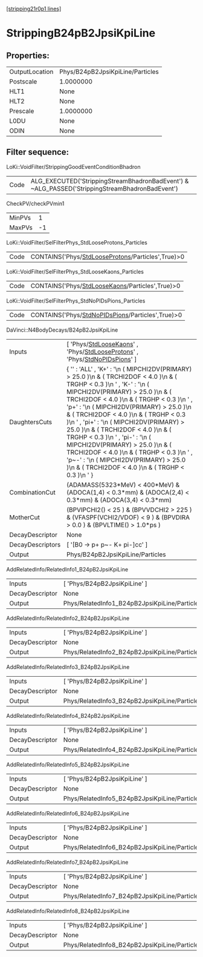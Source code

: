 [[stripping21r0p1 lines]](./stripping21r0p1-index)

# StrippingB24pB2JpsiKpiLine

## Properties:

|                |                                  |
|----------------|----------------------------------|
| OutputLocation | Phys/B24pB2JpsiKpiLine/Particles |
| Postscale      | 1.0000000                        |
| HLT1           | None                             |
| HLT2           | None                             |
| Prescale       | 1.0000000                        |
| L0DU           | None                             |
| ODIN           | None                             |

## Filter sequence:

LoKi::VoidFilter/StrippingGoodEventConditionBhadron

|      |                                                                                                |
|------|------------------------------------------------------------------------------------------------|
| Code | ALG_EXECUTED('StrippingStreamBhadronBadEvent') & ~ALG_PASSED('StrippingStreamBhadronBadEvent') |

CheckPV/checkPVmin1

|        |     |
|--------|-----|
| MinPVs | 1   |
| MaxPVs | -1  |

LoKi::VoidFilter/SelFilterPhys_StdLooseProtons_Particles

|      |                                                                                                         |
|------|---------------------------------------------------------------------------------------------------------|
| Code | CONTAINS('Phys/[StdLooseProtons](./stripping21r0p1-commonparticles-stdlooseprotons)/Particles',True)\>0 |

LoKi::VoidFilter/SelFilterPhys_StdLooseKaons_Particles

|      |                                                                                                     |
|------|-----------------------------------------------------------------------------------------------------|
| Code | CONTAINS('Phys/[StdLooseKaons](./stripping21r0p1-commonparticles-stdloosekaons)/Particles',True)\>0 |

LoKi::VoidFilter/SelFilterPhys_StdNoPIDsPions_Particles

|      |                                                                                                       |
|------|-------------------------------------------------------------------------------------------------------|
| Code | CONTAINS('Phys/[StdNoPIDsPions](./stripping21r0p1-commonparticles-stdnopidspions)/Particles',True)\>0 |

DaVinci::N4BodyDecays/B24pB2JpsiKpiLine

|                  |                                                                                                                                                                                                                                                                                                                                                                                                                                                                                                                                                                                                       |
|------------------|-------------------------------------------------------------------------------------------------------------------------------------------------------------------------------------------------------------------------------------------------------------------------------------------------------------------------------------------------------------------------------------------------------------------------------------------------------------------------------------------------------------------------------------------------------------------------------------------------------|
| Inputs           | [ 'Phys/[StdLooseKaons](./stripping21r0p1-commonparticles-stdloosekaons)' , 'Phys/[StdLooseProtons](./stripping21r0p1-commonparticles-stdlooseprotons)' , 'Phys/[StdNoPIDsPions](./stripping21r0p1-commonparticles-stdnopidspions)' ]                                                                                                                                                                                                                                                                                                                                                               |
| DaughtersCuts    | { '' : 'ALL' , 'K+' : '\n ( MIPCHI2DV(PRIMARY) \> 25.0 )\n & ( TRCHI2DOF \< 4.0 )\n & ( TRGHP \< 0.3 )\n ' , 'K-' : '\n ( MIPCHI2DV(PRIMARY) \> 25.0 )\n & ( TRCHI2DOF \< 4.0 )\n & ( TRGHP \< 0.3 )\n ' , 'p+' : '\n ( MIPCHI2DV(PRIMARY) \> 25.0 )\n & ( TRCHI2DOF \< 4.0 )\n & ( TRGHP \< 0.3 )\n ' , 'pi+' : '\n ( MIPCHI2DV(PRIMARY) \> 25.0 )\n & ( TRCHI2DOF \< 4.0 )\n & ( TRGHP \< 0.3 )\n ' , 'pi-' : '\n ( MIPCHI2DV(PRIMARY) \> 25.0 )\n & ( TRCHI2DOF \< 4.0 )\n & ( TRGHP \< 0.3 )\n ' , 'p~-' : '\n ( MIPCHI2DV(PRIMARY) \> 25.0 )\n & ( TRCHI2DOF \< 4.0 )\n & ( TRGHP \< 0.3 )\n ' } |
| CombinationCut   | (ADAMASS(5323\*MeV) \< 400\*MeV) & (ADOCA(1,4) \< 0.3\*mm) & (ADOCA(2,4) \< 0.3\*mm) & (ADOCA(3,4) \< 0.3\*mm)                                                                                                                                                                                                                                                                                                                                                                                                                                                                                        |
| MotherCut        | (BPVIPCHI2() \< 25 ) & (BPVVDCHI2 \> 225 ) & (VFASPF(VCHI2/VDOF) \< 9 ) & (BPVDIRA \> 0.0 ) & (BPVLTIME() \> 1.0\*ps )                                                                                                                                                                                                                                                                                                                                                                                                                                                                                |
| DecayDescriptor  | None                                                                                                                                                                                                                                                                                                                                                                                                                                                                                                                                                                                                  |
| DecayDescriptors | [ '[B0 -\> p+ p~- K+ pi-]cc' ]                                                                                                                                                                                                                                                                                                                                                                                                                                                                                                                                                                    |
| Output           | Phys/B24pB2JpsiKpiLine/Particles                                                                                                                                                                                                                                                                                                                                                                                                                                                                                                                                                                      |

AddRelatedInfo/RelatedInfo1_B24pB2JpsiKpiLine

|                 |                                               |
|-----------------|-----------------------------------------------|
| Inputs          | [ 'Phys/B24pB2JpsiKpiLine' ]                |
| DecayDescriptor | None                                          |
| Output          | Phys/RelatedInfo1_B24pB2JpsiKpiLine/Particles |

AddRelatedInfo/RelatedInfo2_B24pB2JpsiKpiLine

|                 |                                               |
|-----------------|-----------------------------------------------|
| Inputs          | [ 'Phys/B24pB2JpsiKpiLine' ]                |
| DecayDescriptor | None                                          |
| Output          | Phys/RelatedInfo2_B24pB2JpsiKpiLine/Particles |

AddRelatedInfo/RelatedInfo3_B24pB2JpsiKpiLine

|                 |                                               |
|-----------------|-----------------------------------------------|
| Inputs          | [ 'Phys/B24pB2JpsiKpiLine' ]                |
| DecayDescriptor | None                                          |
| Output          | Phys/RelatedInfo3_B24pB2JpsiKpiLine/Particles |

AddRelatedInfo/RelatedInfo4_B24pB2JpsiKpiLine

|                 |                                               |
|-----------------|-----------------------------------------------|
| Inputs          | [ 'Phys/B24pB2JpsiKpiLine' ]                |
| DecayDescriptor | None                                          |
| Output          | Phys/RelatedInfo4_B24pB2JpsiKpiLine/Particles |

AddRelatedInfo/RelatedInfo5_B24pB2JpsiKpiLine

|                 |                                               |
|-----------------|-----------------------------------------------|
| Inputs          | [ 'Phys/B24pB2JpsiKpiLine' ]                |
| DecayDescriptor | None                                          |
| Output          | Phys/RelatedInfo5_B24pB2JpsiKpiLine/Particles |

AddRelatedInfo/RelatedInfo6_B24pB2JpsiKpiLine

|                 |                                               |
|-----------------|-----------------------------------------------|
| Inputs          | [ 'Phys/B24pB2JpsiKpiLine' ]                |
| DecayDescriptor | None                                          |
| Output          | Phys/RelatedInfo6_B24pB2JpsiKpiLine/Particles |

AddRelatedInfo/RelatedInfo7_B24pB2JpsiKpiLine

|                 |                                               |
|-----------------|-----------------------------------------------|
| Inputs          | [ 'Phys/B24pB2JpsiKpiLine' ]                |
| DecayDescriptor | None                                          |
| Output          | Phys/RelatedInfo7_B24pB2JpsiKpiLine/Particles |

AddRelatedInfo/RelatedInfo8_B24pB2JpsiKpiLine

|                 |                                               |
|-----------------|-----------------------------------------------|
| Inputs          | [ 'Phys/B24pB2JpsiKpiLine' ]                |
| DecayDescriptor | None                                          |
| Output          | Phys/RelatedInfo8_B24pB2JpsiKpiLine/Particles |
